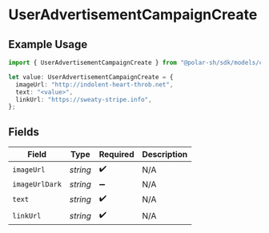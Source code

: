 # UserAdvertisementCampaignCreate

## Example Usage

```typescript
import { UserAdvertisementCampaignCreate } from "@polar-sh/sdk/models/components";

let value: UserAdvertisementCampaignCreate = {
  imageUrl: "http://indolent-heart-throb.net",
  text: "<value>",
  linkUrl: "https://sweaty-stripe.info",
};
```

## Fields

| Field              | Type               | Required           | Description        |
| ------------------ | ------------------ | ------------------ | ------------------ |
| `imageUrl`         | *string*           | :heavy_check_mark: | N/A                |
| `imageUrlDark`     | *string*           | :heavy_minus_sign: | N/A                |
| `text`             | *string*           | :heavy_check_mark: | N/A                |
| `linkUrl`          | *string*           | :heavy_check_mark: | N/A                |